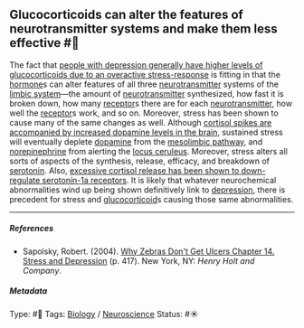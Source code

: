 ## Glucocorticoids can alter the features of neurotransmitter systems and make them less effective #🧠

The fact that [people with depression generally have higher levels of glucocorticoids due to an overactive stress-response](People%20with%20depression%20generally%20have%20higher%20levels%20of%20glucocorticoids%20due%20to%20an%20overactive%20stress-response.md) is fitting in that the [hormone]()s can alter features of all three [neurotransmitter](Neurotransmitter.md) systems of the [limbic system](Limbic%20system.md)—the amount of [neurotransmitter](Neurotransmitter.md) synthesized, how fast it is broken down, how many [receptor](Receptor.md)s there are for each [neurotransmitter](Neurotransmitter.md), how well the [receptor](Receptor.md)s work, and so on. Moreover, stress has been shown to cause many of the same changes as well. Although [cortisol spikes are accompanied by increased dopamine levels in the brain](Cortisol%20spikes%20are%20accompanied%20by%20increased%20dopamine%20levels%20in%20the%20brain.md), sustained stress will eventually deplete [dopamine](Dopamine.md) from the [mesolimbic pathway](Mesolimbic%20pathway.md), and [norepinephrine](Norepinephrine.md) from alerting the [locus ceruleus](). Moreover, stress alters all sorts of aspects of the synthesis, release, efficacy, and breakdown of [serotonin](Serotonin.md). Also, [excessive cortisol release has been shown to down-regulate serotonin-1a receptors](Excessive%20cortisol%20release%20has%20been%20shown%20to%20down-regulate%20serotonin-1a%20receptors.md). It is likely that whatever neurochemical abnormalities wind up being shown definitively link to [depression](Depression.md), there is precedent for stress and [glucocorticoid]()s causing those same abnormalities.

---

##### References

* Sapolsky, Robert. (2004). [Why Zebras Don't Get Ulcers Chapter 14. Stress and Depression](Why%20Zebras%20Don't%20Get%20Ulcers%20Chapter%2014.%20Stress%20and%20Depression.md) (p. 417). New York, NY: *Henry Holt and Company*.

##### Metadata

Type: #🔴 
Tags: [Biology]() / [Neuroscience](Neuroscience.md) 
Status: #☀️ 
